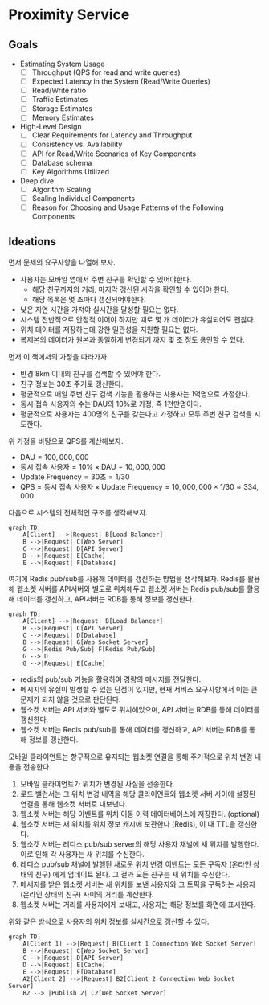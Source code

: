 # Proximity Service

## Goals

- Estimating System Usage
    - [ ] Throughput (QPS for read and write queries)
    - [ ] Expected Latency in the System (Read/Write Queries)
    - [ ] Read/Write ratio
    - [ ] Traffic Estimates
    - [ ] Storage Estimates
    - [ ] Memory Estimates
- High-Level Design
    - [ ] Clear Requirements for Latency and Throughput
    - [ ] Consistency vs. Availability
    - [ ] API for Read/Write Scenarios of Key Components
    - [ ] Database schema
    - [ ] Key Algorithms Utilized
- Deep dive
    - [ ] Algorithm Scaling
    - [ ] Scaling Individual Components
    - [ ] Reason for Choosing and Usage Patterns of the Following Components

## Ideations

먼저 문제의 요구사항을 나열해 보자.

- 사용자는 모바일 앱에서 주변 친구를 확인할 수 있어야한다.
    - 해당 친구까지의 거리, 마지막 갱신된 시각을 확인할 수 있어야 한다.
    - 해당 목록은 몇 초마다 갱신되어야한다.
- 낮은 지연 시간을 가져야 실시간을 달성할 필요는 없다.
- 시스템 전반적으로 안정적 이어야 하지만 때로 몇 개 데이터가 유실되어도 괜찮다.
- 위치 데이터를 저장하는데 강한 일관성을 지원할 필요는 없다.
- 복제본의 데이터가 원본과 동일하게 변경되기 까지 몇 초 정도 용인할 수 있다.

먼저 이 책에서의 가정을 따라가자.

- 반경 8km 이내의 친구를 검색할 수 있어야 한다.
- 친구 정보는 30초 주기로 갱신한다.
- 평균적으로 매일 주변 친구 검색 기능을 활용하는 사용자는 1억명으로 가정한다.
- 동시 접속 사용자의 수는 DAU의 10%로 가정, 즉 1천만명이다.
- 평균적으로 사용자는 400명의 친구를 갖는다고 가정하고 모두 주변 친구 검색을 시도한다.

위 가정을 바탕으로 QPS를 계산해보자.
- $\text{DAU} = 100,000,000$
- $\text{동시 접속 사용자} = 10\% \times \text{DAU} = 10,000,000$
- $\text{Update Frequency} = 30\text{초} = 1 / 30$
- $\text{QPS} = \text{동시 접속 사용자} \times \text{Update Frequency} = 10,000,000 \times 1 / 30 \approx 334,000$

다음으로 시스템의 전체적인 구조를 생각해보자.

```mermaid
graph TD;
    A[Client] -->|Request| B[Load Balancer]
    B -->|Request| C[Web Server]
    C -->|Request| D[API Server]
    D -->|Request| E[Cache]
    E -->|Request| F[Database]
```

여기에 Redis pub/sub를 사용해 데이터를 갱신하는 방법을 생각해보자. Redis를 활용해 웹소켓 서버를 API서버와 별도로 위치해두고 웹소켓 서버는 Redis pub/sub를 활용해 데이터를 갱신하고, API서버는 RDB를 통해 정보를 갱신한다.

```mermaid
graph TD;
    A[Client] -->|Request| B[Load Balancer]
    B -->|Request| C[API Server]
    C -->|Request| D[Database]
    B -->|Request| G[Web Socket Server]
    G -->|Redis Pub/Sub| F[Redis Pub/Sub]
    G --> D
    G -->|Request| E[Cache]
```

- redis의 pub/sub 기능을 활용하여 경량의 메시지를 전달한다.
- 메시지의 유실이 발생할 수 있는 단점이 있지만, 현재 서비스 요구사항에서 이는 큰 문제가 되지 않을 것으로 판단된다.
- 웹소켓 서버는 API 서버와 별도로 위치해있으며, API 서버는 RDB를 통해 데이터를 갱신한다.
- 웹소켓 서버는 Redis pub/sub를 통해 데이터를 갱신하고, API 서버는 RDB를 통해 정보를 갱신한다.

모바일 클라이언트는 항구적으로 유지되는 웹소켓 연결을 통해 주기적으로 위치 변경 내용을 전송한다.

1. 모바일 클라이언트가 위치가 변경된 사실을 전송한다.
2. 로드 밸런서는 그 위치 변경 내역을 해당 클라이언트와 웹소켓 서버 사이에 설정된 연결을 통해 웹소켓 서버로 내보낸다.
3. 웹소켓 서버는 해당 이벤트를 위치 이동 이력 데이터베이스에 저장한다. (optional)
4. 웹소켓 서버는 새 위치를 위치 정보 캐시에 보관한다 (Redis), 이 때 TTL을 갱신한다.
5. 웹소켓 서버는 레디스 pub/sub server의 해당 사용자 채널에 새 위치를 발행한다. 이로 인해 각 사용자는 새 위치를 수신한다.
6. 레디스 pub/sub 채널에 발행된 새로운 위치 변경 이벤트는 모든 구독자 (온라인 상태의 친구) 에게 업데이트 된다. 그 결과 모든 친구는 새 위치를 수신한다.
7. 메세지를 받은 웹소켓 서버는 새 위치를 보낸 사용자와 그 토픽을 구독하는 사용자 (온라인 상태의 친구) 사이의 거리를 계산한다.
8. 웹소켓 서버는 거리를 사용자에게 보내고, 사용자는 해당 정보를 화면에 표시한다.

위와 같은 방식으로 사용자의 위치 정보를 실시간으로 갱신할 수 있다.

```mermaid
graph TD;
    A[Client 1] -->|Request| B[Client 1 Connection Web Socket Server]
    B -->|Request| C[Web Socket Server]
    C -->|Request| D[API Server]
    D -->|Request| E[Cache]
    E -->|Request| F[Database]
    A2[Client 2] -->|Request| B2[Client 2 Connection Web Socket Server]
    B2 --> |Publish 2| C2[Web Socket Server]

```